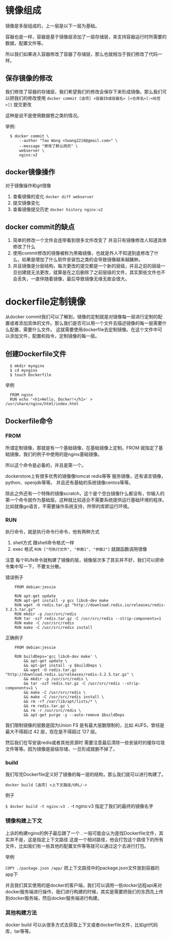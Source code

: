 # 镜像组成
  镜像是多层组成的，上一层是以下一层为基础。
  
  容器也是一样，容器是基于镜像层添加了一层存储层，来支持容器运行时所需要的数据，配置文件等。
  
  所以我们如果进入容器修改了容器了存储层，那么也就相当于我们修改了代码一样。
  
## 保存镜像的修改
  我们修改了容器的存储层，我们希望我们的修改会保存下来形成镜像。那么我们可以把我们的修改使用 `docker commit [选项] <容器ID或容器名> [<仓库名>[:<标签>]]` 提交更改
  
  这种是说不是使用数据卷之类的情况。
  
  举例:
  
  ```access transformers
    $ docker commit \
        --author "Tao Wang <twang2218@gmail.com>" \
        --message "修改了默认网页" \
        webserver \
        nginx:v2
```
## docker镜像操作
  对于镜像操作和git很像
  
  1. 查看镜像的变化 `docker diff webserver`
  2. 提交镜像变化
  3. 查看镜像提交历史 `docker history nginx:v2`

## docker commit的缺点
1. 简单的修改一个文件会连带看到很多文件改变了 并且只有镜像修改人知道具体修改了什么
2. 使用commit修改的镜像被称为黑箱镜像，也就是外人不知道到底修改了什么，如果是增加了什么软件安装包之类的会导致镜像越来越臃肿。
3. 并且镜像是分层结构，每次更改的提交都是一个新的层级，并且之前的层级一旦创建就无法更改，就算是在之后删除了之前层级的文件，其实那些文件也不会丢失，一直伴随着镜像，最后导致镜像无缘无故会很大。

# dockerfile定制镜像
 从docker commit我们可以了解到，镜像的定制就是对镜像每一层进行定制的配置或者添加具体的文件。那么我们是否可以用一个文件去描述镜像的每一层需要什么配置，需要什么文件。
 这就需要使用dockerfile去定制镜像。在这个文件中可以添加文件，配置和指令，定制镜像的每一层。

## 创建Dockerfile文件
  ```
    $ mkdir mynginx
    $ cd mynginx
    $ touch Dockerfile
  ```
  举例
  
  ```
    FROM nginx
    RUN echo '<h1>Hello, Docker!</h1>' > /usr/share/nginx/html/index.html
  ```
## Dockerfile命令
### FROM
  所谓定制镜像，那就是有一个基础镜像，在基础镜像上定制，FROM 就指定了基础镜像，我们的例子中使用的是nginx基础镜像。
  
  所以这个命令是必备的，并且是第一个。
  
  dockerstore上有很多优秀的镜像像tomcat redis等等 服务镜像，还有语言镜像，python、openjdk等等。
  并且还有基础的系统镜像centos等等。
  
  除此之外还有一个特殊的镜像scratch，这个是个空白镜像什么都没有，你输入的第一个命令就作为基础层。这种就比较适合不需要系统提供运行基础环境的程序。比如就像go语言，不需要操作系统支持，所带的库即运行环境。
### RUN
  执行命令，就是执行命令行命令，他有两种方式
1. shell方式 跟shell命令格式一样
2. exec 格式  `RUN ["可执行文件", "参数1", "参数2"]`  就跟函数调用很像

注意 每个RUN命令就构建了镜像的层，镜像层次多了其实并不好，我们可以把命令集中写一下，不要太分散。

错误例子

```
    FROM debian:jessie
    
    RUN apt-get update
    RUN apt-get install -y gcc libc6-dev make
    RUN wget -O redis.tar.gz "http://download.redis.io/releases/redis-3.2.5.tar.gz"
    RUN mkdir -p /usr/src/redis
    RUN tar -xzf redis.tar.gz -C /usr/src/redis --strip-components=1
    RUN make -C /usr/src/redis
    RUN make -C /usr/src/redis install
```

正确例子

```
    FROM debian:jessie
    
    RUN buildDeps='gcc libc6-dev make' \
        && apt-get update \
        && apt-get install -y $buildDeps \
        && wget -O redis.tar.gz "http://download.redis.io/releases/redis-3.2.5.tar.gz" \
        && mkdir -p /usr/src/redis \
        && tar -xzf redis.tar.gz -C /usr/src/redis --strip-components=1 \
        && make -C /usr/src/redis \
        && make -C /usr/src/redis install \
        && rm -rf /var/lib/apt/lists/* \
        && rm redis.tar.gz \
        && rm -r /usr/src/redis \
        && apt-get purge -y --auto-remove $buildDeps
```

我们限制镜像的层数是因为Union FS 是有最大层数限制的，比如 AUFS，曾经是最大不得超过 42 层，现在是不得超过 127 层。

然后我们在写安装redis或者其他资源时 需要注意最后清除一些安装时的缓存垃圾文件等等。因为镜像是层级存储，一旦形成就删不掉了。

### build
  我们写完Dockerfile定义好了镜像的每一层的结构，那么我们就可以进行构建了。
  
  `docker build [选项] <上下文路径/URL/->`
  
  例子
  
  `$ docker build -t nginx:v3 .` -t nginx:v3 指定了我们的最终的镜像名字
### 镜像构建上下文
 上诉的构建nginx的例子最后跟了一个 . 一般可能会认为是找Dockerfile文件，其实并不是，这是指定上下文路径
 这是一个相对路径，他会打包这个路径下的所有文件，比如我们有一些其他的配置文件等等就可以通过这个去进行打包。
 
 举例
 
 `COPY ./package.json /app/` 把上下文路径中的package.json文件放到容器的app下
 
 并且我们其实使用的是docker的客户端，我们可以调用一些docker远程api来对docker服务端进行操作，我们进行构建的时候，其实是需要把我们的东西先上传到docker服务端，然后docker服务端进行构建。
### 其他构建方法
 docker build 可以从很多方式去获取上下文或者dockerfile文件，比如git代码库，tar等等。